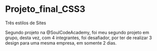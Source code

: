# Projeto_final_CSS3
Três estilos de Sites

Segundo projeto na @SoulCodeAcademy, foi meu segundo projeto em grupo, desta vez, com 4 integrantes, foi desafiador, por ter de realizar 3 design para uma mesma empresa, em somente 2 dias.
